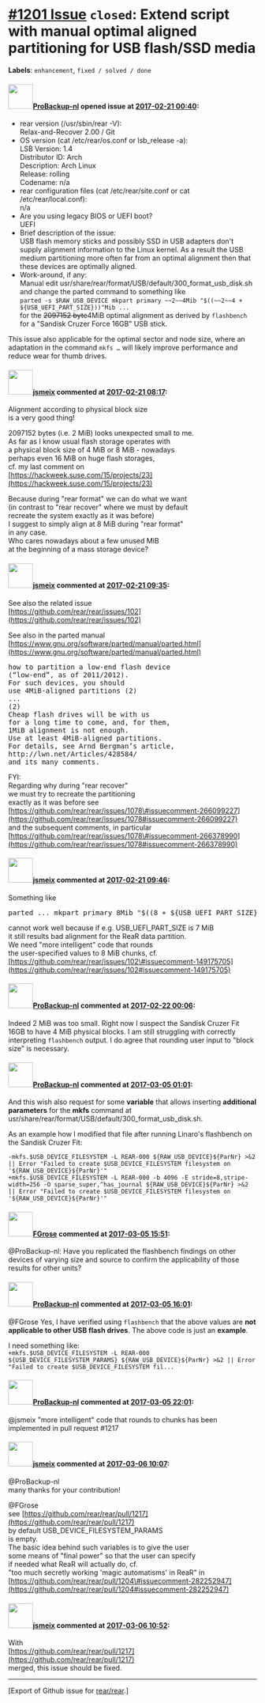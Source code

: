 [\#1201 Issue](https://github.com/rear/rear/issues/1201) `closed`: Extend script with manual optimal aligned partitioning for USB flash/SSD media
=================================================================================================================================================

**Labels**: `enhancement`, `fixed / solved / done`

#### <img src="https://avatars.githubusercontent.com/u/515451?u=4f985fa15d087babc5049c337be90b42b56c8b8b&v=4" width="50">[ProBackup-nl](https://github.com/ProBackup-nl) opened issue at [2017-02-21 00:40](https://github.com/rear/rear/issues/1201):

-   rear version (/usr/sbin/rear -V):  
    Relax-and-Recover 2.00 / Git
-   OS version (cat /etc/rear/os.conf or lsb\_release -a):  
    LSB Version: 1.4  
    Distributor ID: Arch  
    Description: Arch Linux  
    Release: rolling  
    Codename: n/a
-   rear configuration files (cat /etc/rear/site.conf or cat
    /etc/rear/local.conf):  
    n/a
-   Are you using legacy BIOS or UEFI boot?  
    UEFI
-   Brief description of the issue:  
    USB flash memory sticks and possibly SSD in USB adapters don't
    supply alignment information to the Linux kernel. As a result the
    USB medium partitioning more often far from an optimal alignment
    then that these devices are optimally aligned.
-   Work-around, if any:  
    Manual edit
    usr/share/rear/format/USB/default/300\_format\_usb\_disk.sh  
    and change the parted command to something like  
    `parted -s $RAW_USB_DEVICE mkpart primary ~~2~~4Mib "$((~~2~~4 + ${USB_UEFI_PART_SIZE}))"Mib ...`  
    for the <s>2097152 byte</s>4MiB optimal alignment as derived by
    `flashbench` for a "Sandisk Cruzer Force 16GB" USB stick.

This issue also applicable for the optimal sector and node size, where
an adaptation in the command `mkfs …` will likely improve performance
and reduce wear for thumb drives.

#### <img src="https://avatars.githubusercontent.com/u/1788608?u=925fc54e2ce01551392622446ece427f51e2f0ce&v=4" width="50">[jsmeix](https://github.com/jsmeix) commented at [2017-02-21 08:17](https://github.com/rear/rear/issues/1201#issuecomment-281274259):

Alignment according to physical block size  
is a very good thing!

2097152 bytes (i.e. 2 MiB) looks unexpected small to me.  
As far as I know usual flash storage operates with  
a physical block size of 4 MiB or 8 MiB - nowadays  
perhaps even 16 MiB on huge flash storages,  
cf. my last comment on  
[https://hackweek.suse.com/15/projects/23](https://hackweek.suse.com/15/projects/23)

Because during "rear format" we can do what we want  
(in contrast to "rear recover" where we must by default  
recreate the system exactly as it was before)  
I suggest to simply align at 8 MiB during "rear format"  
in any case.  
Who cares nowadays about a few unused MiB  
at the beginning of a mass storage device?

#### <img src="https://avatars.githubusercontent.com/u/1788608?u=925fc54e2ce01551392622446ece427f51e2f0ce&v=4" width="50">[jsmeix](https://github.com/jsmeix) commented at [2017-02-21 09:35](https://github.com/rear/rear/issues/1201#issuecomment-281291617):

See also the related issue  
[https://github.com/rear/rear/issues/102](https://github.com/rear/rear/issues/102)

See also in the parted manual  
[https://www.gnu.org/software/parted/manual/parted.html](https://www.gnu.org/software/parted/manual/parted.html)

<pre>
how to partition a low-end flash device
(“low-end”, as of 2011/2012).
For such devices, you should
use 4MiB-aligned partitions (2)
...
(2)
Cheap flash drives will be with us
for a long time to come, and, for them,
1MiB alignment is not enough.
Use at least 4MiB-aligned partitions.
For details, see Arnd Bergman’s article,
http://lwn.net/Articles/428584/
and its many comments.
</pre>

FYI:  
Regarding why during "rear recover"  
we must try to recreate the partitioning  
exactly as it was before see  
[https://github.com/rear/rear/issues/1078\#issuecomment-266099227](https://github.com/rear/rear/issues/1078#issuecomment-266099227)  
and the subsequent comments, in particular  
[https://github.com/rear/rear/issues/1078\#issuecomment-266378990](https://github.com/rear/rear/issues/1078#issuecomment-266378990)

#### <img src="https://avatars.githubusercontent.com/u/1788608?u=925fc54e2ce01551392622446ece427f51e2f0ce&v=4" width="50">[jsmeix](https://github.com/jsmeix) commented at [2017-02-21 09:46](https://github.com/rear/rear/issues/1201#issuecomment-281294096):

Something like

<pre>
parted ... mkpart primary 8Mib "$((8 + ${USB_UEFI_PART_SIZE}))"Mib ...
</pre>

cannot work well because if e.g. USB\_UEFI\_PART\_SIZE is 7 MiB  
it still results bad alignment for the ReaR data partition.  
We need "more intelligent" code that rounds  
the user-specified values to 8 MiB chunks, cf.  
[https://github.com/rear/rear/issues/102\#issuecomment-149175705](https://github.com/rear/rear/issues/102#issuecomment-149175705)

#### <img src="https://avatars.githubusercontent.com/u/515451?u=4f985fa15d087babc5049c337be90b42b56c8b8b&v=4" width="50">[ProBackup-nl](https://github.com/ProBackup-nl) commented at [2017-02-22 00:06](https://github.com/rear/rear/issues/1201#issuecomment-281524035):

Indeed 2 MiB was too small. Right now I suspect the Sandisk Cruzer Fit
16GB to have 4 MiB physical blocks. I am still struggling with correctly
interpreting `flashbench` output. I do agree that rounding user input to
"block size" is necessary.

#### <img src="https://avatars.githubusercontent.com/u/515451?u=4f985fa15d087babc5049c337be90b42b56c8b8b&v=4" width="50">[ProBackup-nl](https://github.com/ProBackup-nl) commented at [2017-03-05 01:01](https://github.com/rear/rear/issues/1201#issuecomment-284196782):

And this wish also request for some **variable** that allows inserting
**additional parameters** for the **mkfs** command at
usr/share/rear/format/USB/default/300\_format\_usb\_disk.sh.

As an example how I modified that file after running Linaro's flashbench
on the Sandisk Cruzer Fit:

    -mkfs.$USB_DEVICE_FILESYSTEM -L REAR-000 ${RAW_USB_DEVICE}${ParNr} >&2 || Error "Failed to create $USB_DEVICE_FILESYSTEM filesystem on '${RAW_USB_DEVICE}${ParNr}'"
    +mkfs.$USB_DEVICE_FILESYSTEM -L REAR-000 -b 4096 -E stride=8,stripe-width=256 -O sparse_super,^has_journal ${RAW_USB_DEVICE}${ParNr} >&2 || Error "Failed to create $USB_DEVICE_FILESYSTEM filesystem on '${RAW_USB_DEVICE}${ParNr}'"

#### <img src="https://avatars.githubusercontent.com/u/4335897?v=4" width="50">[FGrose](https://github.com/FGrose) commented at [2017-03-05 15:51](https://github.com/rear/rear/issues/1201#issuecomment-284238650):

@ProBackup-nl: Have you replicated the flashbench findings on other
devices of varying size and source to confirm the applicability of those
results for other units?

#### <img src="https://avatars.githubusercontent.com/u/515451?u=4f985fa15d087babc5049c337be90b42b56c8b8b&v=4" width="50">[ProBackup-nl](https://github.com/ProBackup-nl) commented at [2017-03-05 16:01](https://github.com/rear/rear/issues/1201#issuecomment-284239385):

@FGrose Yes, I have verified using `flashbench` that the above values
are **not applicable to other USB flash drives**. The above code is just
an **example**.

I need something like:  
`+mkfs.$USB_DEVICE_FILESYSTEM -L REAR-000 ${USB_DEVICE_FILESYSTEM_PARAMS} ${RAW_USB_DEVICE}${ParNr} >&2 || Error "Failed to create $USB_DEVICE_FILESYSTEM fil...`

#### <img src="https://avatars.githubusercontent.com/u/515451?u=4f985fa15d087babc5049c337be90b42b56c8b8b&v=4" width="50">[ProBackup-nl](https://github.com/ProBackup-nl) commented at [2017-03-05 22:01](https://github.com/rear/rear/issues/1201#issuecomment-284266641):

@jsmeix "more intelligent" code that rounds to chunks has been
implemented in pull request \#1217

#### <img src="https://avatars.githubusercontent.com/u/1788608?u=925fc54e2ce01551392622446ece427f51e2f0ce&v=4" width="50">[jsmeix](https://github.com/jsmeix) commented at [2017-03-06 10:07](https://github.com/rear/rear/issues/1201#issuecomment-284353922):

@ProBackup-nl  
many thanks for your contribution!

@FGrose  
see
[https://github.com/rear/rear/pull/1217](https://github.com/rear/rear/pull/1217)  
by default USB\_DEVICE\_FILESYSTEM\_PARAMS  
is empty.  
The basic idea behind such variables is to give the user  
some means of "final power" so that the user can specify  
if needed what ReaR will actually do, cf.  
"too much secretly working 'magic automatisms' in ReaR" in  
[https://github.com/rear/rear/pull/1204\#issuecomment-282252947](https://github.com/rear/rear/pull/1204#issuecomment-282252947)

#### <img src="https://avatars.githubusercontent.com/u/1788608?u=925fc54e2ce01551392622446ece427f51e2f0ce&v=4" width="50">[jsmeix](https://github.com/jsmeix) commented at [2017-03-06 10:52](https://github.com/rear/rear/issues/1201#issuecomment-284364000):

With  
[https://github.com/rear/rear/pull/1217](https://github.com/rear/rear/pull/1217)  
merged, this issue should be fixed.

------------------------------------------------------------------------

\[Export of Github issue for
[rear/rear](https://github.com/rear/rear).\]
